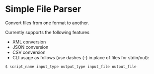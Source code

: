 # Simple File Parser

Convert files from one format to another.

Currently supports the following features
- XML conversion
- JSON conversion
- CSV conversion
- CLI usage as follows (use dashes (-) in place of files for stdin/out):
```bash
$ script_name input_type output_type input_file output_file
```
